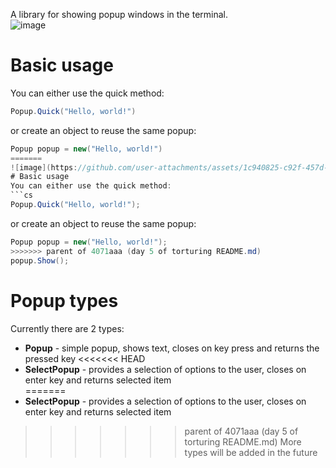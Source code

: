 A library for showing popup windows in the terminal.  
![image](https://private-user-images.githubusercontent.com/145489575/442511978-1c940825-c92f-457d-b339-2cf6d1aeef91.png?jwt=eyJhbGciOiJIUzI1NiIsInR5cCI6IkpXVCJ9.eyJpc3MiOiJnaXRodWIuY29tIiwiYXVkIjoicmF3LmdpdGh1YnVzZXJjb250ZW50LmNvbSIsImtleSI6ImtleTUiLCJleHAiOjE3NDY5NzU0NjEsIm5iZiI6MTc0Njk3NTE2MSwicGF0aCI6Ii8xNDU0ODk1NzUvNDQyNTExOTc4LTFjOTQwODI1LWM5MmYtNDU3ZC1iMzM5LTJjZjZkMWFlZWY5MS5wbmc_WC1BbXotQWxnb3JpdGhtPUFXUzQtSE1BQy1TSEEyNTYmWC1BbXotQ3JlZGVudGlhbD1BS0lBVkNPRFlMU0E1M1BRSzRaQSUyRjIwMjUwNTExJTJGdXMtZWFzdC0xJTJGczMlMkZhd3M0X3JlcXVlc3QmWC1BbXotRGF0ZT0yMDI1MDUxMVQxNDUyNDFaJlgtQW16LUV4cGlyZXM9MzAwJlgtQW16LVNpZ25hdHVyZT0yNDhiMDc4YTU1MTgzMWRkMmE2MDcwNDIzZTU0YjhlODlmZTA4ZDU0ODNhNTJhNTFmODQ1Yzg3OGRmM2U4YTFlJlgtQW16LVNpZ25lZEhlYWRlcnM9aG9zdCJ9.0x4H9VlWce_RCH-GjQgeQJDFVwz3tGD3Iyi_vJZHEHE)
# Basic usage
You can either use the quick method:
```cs
Popup.Quick("Hello, world!")
```
or create an object to reuse the same popup:
```cs
Popup popup = new("Hello, world!")
=======
![image](https://github.com/user-attachments/assets/1c940825-c92f-457d-b339-2cf6d1aeef91)
# Basic usage
You can either use the quick method:
```cs
Popup.Quick("Hello, world!");
```
or create an object to reuse the same popup:
```cs
Popup popup = new("Hello, world!");
>>>>>>> parent of 4071aaa (day 5 of torturing README.md)
popup.Show();
```
# Popup types
Currently there are 2 types:
- **Popup** - simple popup, shows text, closes on key press and returns the pressed key
<<<<<<< HEAD
- **SelectPopup** - provides a selection of options to the user, closes on enter key and returns selected item  
=======
- **SelectPopup** - provides a selection of options to the user, closes on enter key and returns selected item
>>>>>>> parent of 4071aaa (day 5 of torturing README.md)
More types will be added in the future
